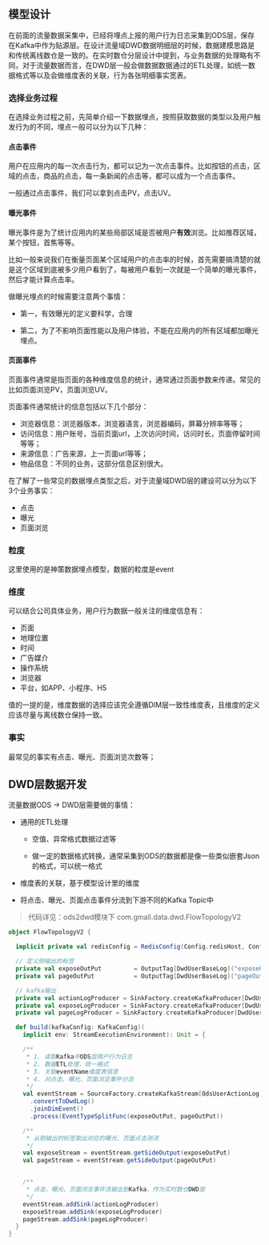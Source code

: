 ## 模型设计

在前面的流量数据采集中，已经将埋点上报的用户行为日志采集到ODS层，保存在Kafka中作为贴源层。在设计流量域DWD数据明细层的时候，数据建模思路是和传统离线数仓是一致的。在实时数仓分层设计中提到，与业务数据的处理略有不同，对于流量数据而言，在DWD层一般会做数据数据通过的ETL处理，如统一数据格式等以及会做维度表的关联，行为各张明细事实宽表。

### 选择业务过程

在选择业务过程之前，先简单介绍一下数据埋点，按照获取数据的类型以及用户触发行为的不同，埋点一般可以分为以下几种：

#### 点击事件

用户在应用内的每一次点击行为，都可以记为一次点击事件。比如按钮的点击，区域的点击，商品的点击，每一条新闻的点击等，都可以成为一个点击事件。

一般通过点击事件，我们可以拿到点击PV，点击UV。

#### 曝光事件

曝光事件是为了统计应用内的某些局部区域是否被用户**有效**浏览。比如推荐区域，某个按钮，首焦等等。

比如一般来说我们在衡量页面某个区域用户的点击率的时候，首先需要搞清楚的就是这个区域到底被多少用户看到了，每被用户看到一次就是一个简单的曝光事件，然后才能计算点击率。

做曝光埋点的时候需要注意两个事情：

- 第一，有效曝光的定义要科学，合理

- 第二，为了不影响页面性能以及用户体验，不能在应用内的所有区域都加曝光埋点。

#### 页面事件

页面事件通常是指页面的各种维度信息的统计，通常通过页面参数来传递。常见的比如页面浏览PV，页面浏览UV。

页面事件通常统计的信息包括以下几个部分：

- 浏览器信息：浏览器版本，浏览器语言，浏览器编码，屏幕分辨率等等；
- 访问信息：用户账号，当前页面url，上次访问时间，访问时长，页面停留时间等等；
- 来源信息：广告来源，上一页面url等等；
- 物品信息：不同的业务，这部分信息区别很大。

在了解了一些常见的数据埋点类型之后，对于流量域DWD层的建设可以分为以下3个业务事实：

- 点击
- 曝光
- 页面浏览

### 粒度

这里使用的是神策数据埋点模型，数据的粒度是event

### 维度

可以结合公司具体业务，用户行为数据一般关注的维度信息有：

- 页面
- 地理位置
- 时间
- 广告媒介
- 操作系统
- 浏览器
- 平台，如APP、小程序、H5

值的一提的是，维度数据的选择应该完全遵循DIM层一致性维度表，且维度的定义应该尽量与离线数仓保持一致。

### 事实

最常见的事实有点击、曝光、页面浏览次数等；

## DWD层数据开发

流量数据ODS -> DWD层需要做的事情：

- 通用的ETL处理

  - 空值、异常格式数据过滤等

  - 做一定的数据格式转换，通常采集到ODS的数据都是像一些类似嵌套Json的格式，可以统一格式

- 维度表的关联，基于模型设计里的维度

- 将点击、曝光、页面点击事件分流到下游不同的Kafka Topic中

> 代码详见：ods2dwd模块下 com.gmall.data.dwd.FlowTopologyV2

```scala
object FlowTopologyV2 {

  implicit private val redisConfig = RedisConfig(Config.redisHost, Config.redisPort, Config.redisPassword, Config.redisDb)

  // 定义侧输出的标签
  private val exposeOutPut         = OutputTag[DwdUserBaseLog]("exposeOutPut")
  private val pageOutPut           = OutputTag[DwdUserBaseLog]("pageOutPut")

  // kafka输出
  private val actionLogProducer = SinkFactory.createKafkaProducer[DwdUserBaseLog](Constants.DWD_USER_ACTION_LOG)
  private val exposeLogProducer = SinkFactory.createKafkaProducer[DwdUserBaseLog](Constants.DWD_USER_EXPOSE_LOG)
  private val pageLogProducer = SinkFactory.createKafkaProducer[DwdUserBaseLog](Constants.DWD_PAGE_VIEW_LOG)

  def build(kafkaConfig: KafkaConfig)(
    implicit env: StreamExecutionEnvironment): Unit = {

    /**
     * 1. 读取Kafka中ODS层用户行为日志
     * 2. 数据ETL处理，统一格式
     * 3. 关联eventName维度表信息
     * 4. 对点击、曝光、页面浏览事件分流
     */
    val eventStream = SourceFactory.createKafkaStream[OdsUserActionLog](kafkaConfig, Constants.ODS_USER_ACTION_LOG)
      .convertToDwdLog()
      .joinDimEvent()
      .process(EventTypeSplitFunc(exposeOutPut, pageOutPut))

    /**
     * 从侧输出的标签取出对应的曝光、页面点击测流
     */
    val exposeStream = eventStream.getSideOutput(exposeOutPut)
    val pageStream = eventStream.getSideOutput(pageOutPut)


    /**
     * 点击、曝光、页面浏览事件流输出到Kafka，作为实时数仓DWD层
     */
    eventStream.addSink(actionLogProducer)
    exposeStream.addSink(exposeLogProducer)
    pageStream.addSink(pageLogProducer)
  }
}
```

